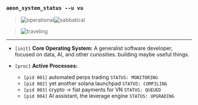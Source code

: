 ### `aeon_system_status --u vu`

> <img src="https://img.shields.io/badge/SYSTEM_STATUS-OPERATIONAL-brightgreen" alt="operational"><img src="https://img.shields.io/badge/SABBATICAL-bf5700" alt="sabbatical">

> <img src="https://img.shields.io/badge/CURRENT_LOCATION-TRAVELING-brightgreen" alt="traveling">

---

* `[init]` **Core Operating System:** A generalist software developer, focused on data, AI, and other curiosities. building maybe useful things.
  
* `[proc]` **Active Processes:**
    * `[pid 001]` automated perps trading `STATUS: MONITORING`
    * `[pid 002]` yet another solana launchpad `STATUS: COMPILING`
    * `[pid 003]` crypto -> fiat payments for VN `STATUS: QUEUED`
    * `[pid 004]` AI assistant, the leverage engine `STATUS: UPGRADING`
